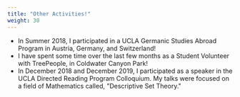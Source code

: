 ```yaml
---
title: "Other Activities!"
weight: 30
---
```


* In Summer 2018, I participated in a UCLA Germanic Studies Abroad Program in Austria, Germany, and Switzerland!
* I have spent some time over the last few months as a Student Volunteer with TreePeople, in Coldwater Canyon Park!
* In December 2018 and December 2019, I participated as a speaker in the UCLA Directed Reading Program Colloquium. My talks were focused on a field of Mathematics called, "Descriptive Set Theory." 
